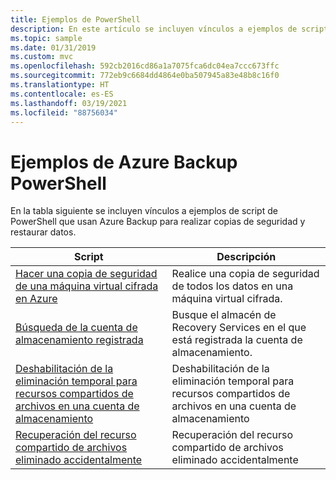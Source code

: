 ```yaml
---
title: Ejemplos de PowerShell
description: En este artículo se incluyen vínculos a ejemplos de scripts de PowerShell que usan Azure Backup para realizar copias de seguridad y restaurar datos.
ms.topic: sample
ms.date: 01/31/2019
ms.custom: mvc
ms.openlocfilehash: 592cb2016cd86a1a7075fca6dc04ea7ccc673ffc
ms.sourcegitcommit: 772eb9c6684dd4864e0ba507945a83e48b8c16f0
ms.translationtype: HT
ms.contentlocale: es-ES
ms.lasthandoff: 03/19/2021
ms.locfileid: "88756034"
---
```

# <a name="azure-backup-powershell-samples"></a>Ejemplos de Azure Backup PowerShell

En la tabla siguiente se incluyen vínculos a ejemplos de script de PowerShell que usan Azure Backup para realizar copias de seguridad y restaurar datos.

| Script | Descripción |
|---|---|
| [Hacer una copia de seguridad de una máquina virtual cifrada en Azure](./scripts/backup-powershell-sample-backup-encrypted-vm.md) | Realice una copia de seguridad de todos los datos en una máquina virtual cifrada.|
| [Búsqueda de la cuenta de almacenamiento registrada](./scripts/backup-powershell-script-find-recovery-services-vault.md) | Busque el almacén de Recovery Services en el que está registrada la cuenta de almacenamiento. |
| [Deshabilitación de la eliminación temporal para recursos compartidos de archivos en una cuenta de almacenamiento](./scripts/disable-soft-delete-for-file-shares.md) | Deshabilitación de la eliminación temporal para recursos compartidos de archivos en una cuenta de almacenamiento|
| [Recuperación del recurso compartido de archivos eliminado accidentalmente](./scripts/backup-powershell-script-undelete-file-share.md) | Recuperación del recurso compartido de archivos eliminado accidentalmente |
